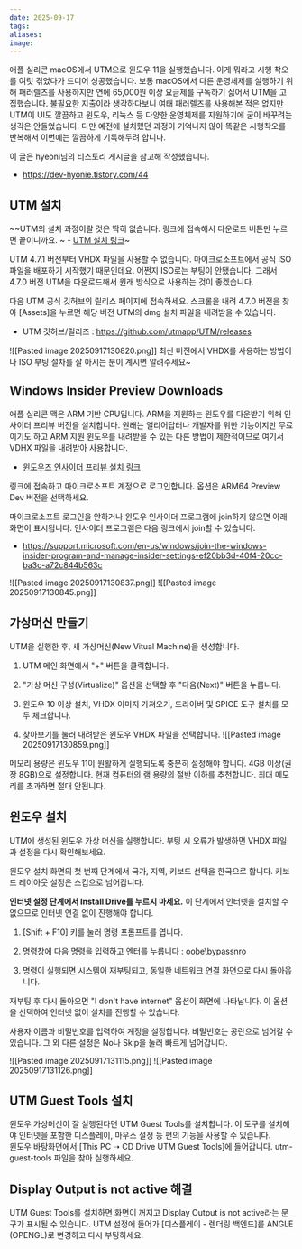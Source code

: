 ```yaml
---
date: 2025-09-17
tags:
aliases:
image:
---
```

애플 실리콘 macOS에서 UTM으로 윈도우 11을 실행했습니다. 이게 뭐라고 시행 착오를 여럿 겪었다가 드디어 성공했습니다. 보통 macOS에서 다른 운영체제를 실행하기 위해 패러렐즈를 사용하지만 연에 65,000원 이상 요금제를 구독하기 싫어서 UTM을 고집했습니다. 불필요한 지출이라 생각하다보니 여태 패러렐즈를 사용해본 적은 없지만 UTM이 UI도 깔끔하고 윈도우, 리눅스 등 다양한 운영체제를 지원하기에 굳이 바꾸려는 생각은 안들었습니다. 다만 예전에 설치했던 과정이 기억나지 않아 똑같은 시행착오를 반복해서 이번에는 깔끔하게 기록해두려 합니다. 

이 글은 hyeoni님의 티스토리 게시글을 참고해 작성했습니다.
- https://dev-hyonie.tistory.com/44
## UTM 설치

 ~~UTM의 설치 과정이랄 것은 딱히 없습니다. 링크에 접속해서 다운로드 버튼만 누르면 끝이니까요. 
~ - [UTM 설치 링크](mac.getutm.app)~

UTM 4.7.1 버전부터 VHDX 파일을 사용할 수 없습니다. 마이크로소프트에서 공식 ISO 파일을 배포하기 시작했기 때문인데요. 어쩐지 ISO로는 부팅이 안됐습니다. 그래서 4.7.0 버전 UTM을 다운로드해서 원래 방식으로 사용하는 것이 좋겠습니다. 

다음 UTM 공식 깃허브의 릴리스 페이지에 접속하세요. 스크롤을 내려 4.7.0 버전을 찾아 [Assets]을 누르면 해당 버전 UTM의 dmg 설치 파일을 내려받을 수 있습니다.
- UTM 깃허브/릴리즈 : https://github.com/utmapp/UTM/releases 

![[Pasted image 20250917130820.png]]
최신 버전에서 VHDX를 사용하는 방법이나 ISO 부팅 절차를 잘 아시는 분이 계시면 알려주세요~
## Windows Insider Preview Downloads

애플 실리콘 맥은 ARM 기반 CPU입니다. ARM을 지원하는 윈도우를 다운받기 위해 인사이더 프리뷰 버전을 설치합니다. 원래는 얼리어답터나 개발자를 위한 기능이지만 무료이기도 하고 ARM 지원 윈도우를 내려받을 수 있는 다른 방법이 제한적이므로 여기서 VDHX 파일을 내려받아 사용합니다.

- [윈도우즈 인사이더 프리뷰 설치 링크]( [https://www.microsoft.com/en-us/software-download/windowsinsiderpreviewARM64](https://www.microsoft.com/en-us/software-download/windowsinsiderpreviewARM64))

링크에 접속하고 마이크로소프트 계정으로 로그인합니다. 옵션은 ARM64 Preview Dev 버전을 선택하세요. 

마이크로소프트 로그인을 안하거나 윈도우 인사이더 프로그램에 join하지 않으면 아래 화면이 표시됩니다. 인사이더 프로그램은 다음 링크에서 join할 수 있습니다.
- https://support.microsoft.com/en-us/windows/join-the-windows-insider-program-and-manage-insider-settings-ef20bb3d-40f4-20cc-ba3c-a72c844b563c

![[Pasted image 20250917130837.png]]
![[Pasted image 20250917130845.png]]

## 가상머신 만들기

UTM을 실행한 후, 새 가상머신(New Vitual Machine)을 생성합니다.

1. UTM 메인 화면에서 "+" 버튼을 클릭합니다.

2. "가상 머신 구성(Virtualize)" 옵션을 선택할 후 "다음(Next)" 버튼을 누릅니다.

3. 윈도우 10 이상 설치, VHDX 이미지 가져오기, 드라이버 및 SPICE 도구 설치를 모두 체크합니다.

4. 찾아보기를 눌러 내려받은 윈도우 VHDX 파일을 선택합니다.
![[Pasted image 20250917130859.png]]

메모리 용량은 윈도우 11이 원활하게 실행되도록 충분히 설정해야 합니다. 4GB 이상(권장 8GB)으로 설정합니다. 현재 컴퓨터의 램 용량의 절반 이하를 추천합니다. 최대 메모리를 초과하면 절대 안됩니다. 

## **윈도우 설치**

UTM에 생성된 윈도우 가상 머신을 실행합니다. 부팅 시 오류가 발생하면 VHDX 파일과 설정을 다시 확인해보세요.

윈도우 설치 화면의 첫 번째 단계에서 국가, 지역, 키보드 선택을 한국으로 합니다. 키보드 레이아웃 설정은 스킵으로 넘어갑니다.

**인터넷 설정 단계에서 Install Drive를 누르지 마세요.** 이 단계에서 인터넷을 설치할 수 없으므로 인터넷 연결 없이 진행해야 합니다.

1. \[Shift \+ F10\] 키를 눌러 명령 프롬프트를 엽니다.

2. 명령창에 다음 명령을 입력하고 엔터를 누릅니다 : oobe\\bypassnro

3. 명령이 실행되면 시스템이 재부팅되고, 동일한 네트워크 연결 화면으로 다시 돌아옵니다.

재부팅 후 다시 돌아오면 "I don't have internet" 옵션이 화면에 나타납니다. 이 옵션을 선택하여 인터넷 없이 설치를 진행할 수 있습니다.

사용자 이름과 비밀번호를 입력하여 계정을 설정합니다. 비밀번호는 공란으로 넘어갈 수 있습니다. 그 외 다른 설정은 No나 Skip을 눌러 빠르게 넘어갑니다.

![[Pasted image 20250917131115.png]]
![[Pasted image 20250917131126.png]]

## **UTM Guest Tools 설치** 

윈도우 가상머신이 잘 실행된다면 UTM Guest Tools를 설치합니다. 이 도구를 설치해야 인터넷을 포함한 디스플레이, 마우스 설정 등 편의 기능을 사용할 수 있습니다.   
윈도우 바탕화면에서 \[This PC ➝ CD Drive UTM Guest Tools\]에 들어갑니다. utm-guest-tools 파일을 찾아 실행하세요.

## **Display Output is not active 해결**

UTM Guest Tools를 설치하면 화면이 꺼지고 Display Output is not active라는 문구가 표시될 수 있습니다. UTM 설정에 들어가 \[디스플레이 \- 렌더링 백엔드\]를 ANGLE (OPENGL)로 변경하고 다시 부팅하세요.
